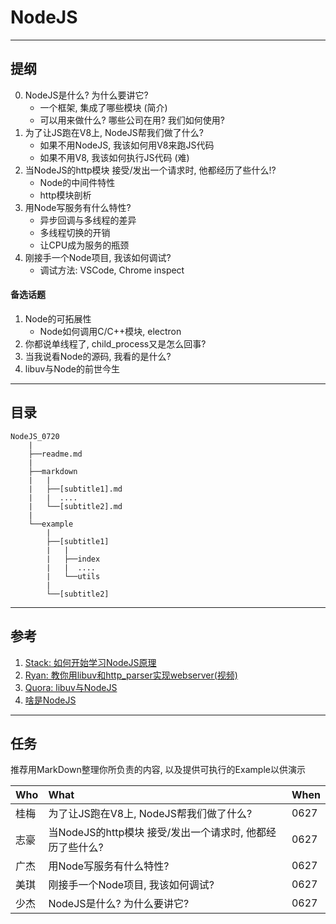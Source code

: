 # NodeJS

----

## 提纲

0. NodeJS是什么? 为什么要讲它?
    - 一个框架, 集成了哪些模块 (简介)
    - 可以用来做什么? 哪些公司在用? 我们如何使用?
1. 为了让JS跑在V8上, NodeJS帮我们做了什么?
    - 如果不用NodeJS, 我该如何用V8来跑JS代码
    - 如果不用V8, 我该如何执行JS代码 (难)
2. 当NodeJS的http模块 接受/发出一个请求时, 他都经历了些什么!?
    - Node的中间件特性
    - http模块剖析
3. 用Node写服务有什么特性?
    - 异步回调与多线程的差异 
    - 多线程切换的开销
    - 让CPU成为服务的瓶颈
4. 刚接手一个Node项目, 我该如何调试?
    - 调试方法: VSCode, Chrome inspect

#### 备选话题

1. Node的可拓展性
    - Node如何调用C/C++模块, electron
2. 你都说单线程了, child_process又是怎么回事?
3. 当我说看Node的源码, 我看的是什么?
4. libuv与Node的前世今生

----

## 目录

````
NodeJS_0720 
    |
    ├──readme.md
    |
    ├──markdown
    |   |
    |   ├──[subtitle1].md
    |   |  ....
    |   └──[subtitle2].md 
    |
    └──example
        |
        ├──[subtitle1]
        |   |
        |   ├──index
        |   |  ....
        |   └──utils
        |
        └──[subtitle2]

````

----

## 参考

1. [Stack: 如何开始学习NodeJS原理](https://stackoverflow.com/questions/10680601/nodejs-event-loop)
2. [Ryan: 教你用libuv和http_parser实现webserver(视频)](https://vimeo.com/24713213)
3. [Quora: libuv与NodeJS](https://www.quora.com/What-is-libuv-in-Node-js)
4. [啥是NodeJS](https://www.oreilly.com/ideas/what-is-node)

----

## 任务

推荐用MarkDown整理你所负责的内容, 以及提供可执行的Example以供演示

|Who|What|When|
|:--|:--|:--|
|桂梅|为了让JS跑在V8上, NodeJS帮我们做了什么?|0627|
|志豪|当NodeJS的http模块 接受/发出一个请求时, 他都经历了些什么?|0627|
|广杰|用Node写服务有什么特性?|0627|
|美琪|刚接手一个Node项目, 我该如何调试?|0627|
|少杰|NodeJS是什么? 为什么要讲它?|0627|